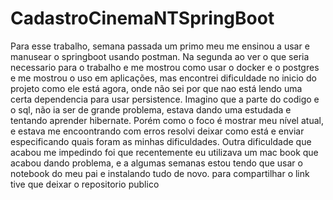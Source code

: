 # CadastroCinemaNTSpringBoot
Para esse trabalho, semana passada um primo meu me ensinou a usar e manusear o springboot usando postman.
Na segunda ao ver o que seria necessario para o trabalho e me mostrou como usar o docker e o postgres e me mostrou o uso em aplicações, mas encontrei dificuldade
no inicio do projeto como ele está agora, onde não sei por que nao está lendo uma certa dependencia para usar persistence.
Imagino que a parte do codigo e o sql, não ia ser de grande problema, estava dando uma estudada e tentando aprender hibernate. 
Porém como o foco é mostrar meu nível atual, e estava me encoontrando com erros resolvi deixar como está e enviar especificando quais foram as minhas dificuldades.
Outra dificuldade que acabou me impedindo foi que recentemente eu utilizava um mac book que acabou dando problema, e a algumas semanas estou tendo que usar o notebook do meu pai e instalando tudo de novo.
para compartilhar o link tive que deixar o repositorio publico

